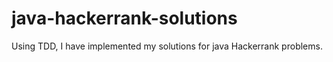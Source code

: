 # java-hackerrank-solutions
Using TDD, I have implemented my solutions for java Hackerrank problems.  
